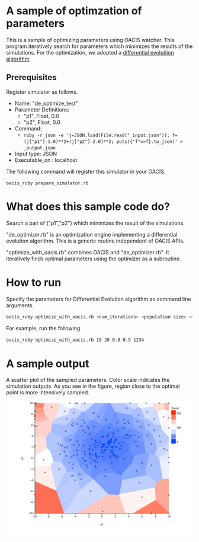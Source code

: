 # A sample of optimzation of parameters

This is a sample of optimizing parameters using OACIS watcher.
This program iteratively search for parameters which minimizes the results of the simulations.
For the optimization, we adopted a [differential evolutiion algorithm](https://en.wikipedia.org/wiki/Differential_evolution).

## Prerequisites

Register simulator as follows.

- Name: "de_optimize_test"
- Parameter Definitions:
    - "p1", Float, 0.0
    - "p2", Float, 0.0
- Command:
    - `ruby -r json -e 'j=JSON.load(File.read("_input.json")); f=(j["p1"]-1.0)**2+(j["p2"]-2.0)**2; puts({"f"=>f}.to_json)' > _output.json`
- Input type: JSON
- Executable_on : localhost

The following command will register this simulator in your OACIS.

```
oacis_ruby prepare_simulator.rb
```

# What does this sample code do?

Search a pair of ("p1","p2") which minimizes the result of the simulations.

"de_optimizer.rb" is an optimization engine implementing a differential evolution algorithm. This is a generic routine independent of OACIS APIs.

"optimize_with_oacis.rb" combines OACIS and "de_optimizer.rb". It iteratively finds optimal parameters using the optimizer as a subroutine.

# How to run

Specify the parameters for Differential Evolution algorithm as command line arguments.

```sh
oacis_ruby optimize_with_oacis.rb <num_iterations> <population size> <f> <cr> <seed>
```

For example, run the following.

```sh
oacis_ruby optimize_with_oacis.rb 10 20 0.8 0.9 1234
```

# A sample output

A scatter plot of the sampled parameters. Color scale indicates the simulation outputs.
As you see in the figure, region close to the optimal point is more intensively sampled.

![sample](scatter_plot.svg)

